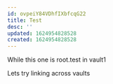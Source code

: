 ```yaml
---
id: ovpeiY84VDhfIXbfcqG22
title: Test
desc: ''
updated: 1624954828528
created: 1624954828528
---
```

While this one is root.test in vault1


Lets try linking across vaults
